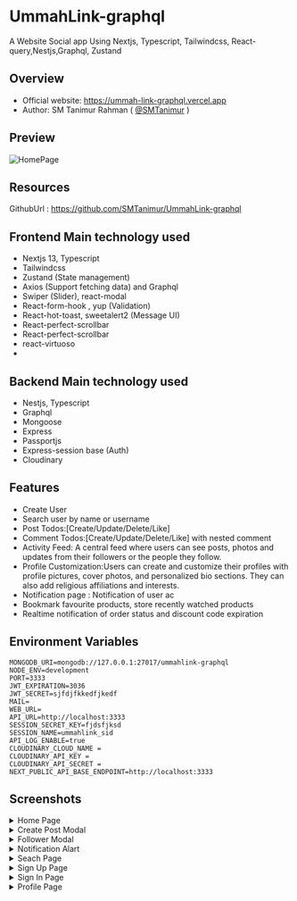 # UmmahLink-graphql
A Website Social app Using Nextjs, Typescript, Tailwindcss, React-query,Nestjs,Graphql, Zustand

## Overview
- Official website: https://ummah-link-graphql.vercel.app
- Author: SM Tanimur Rahman ( [@SMTanimur](https://github.com/SMTanimur) )

## Preview
![HomePage](https://github.com/SMTanimur/UmmahLink-graphql/assets/80884335/11a17c1f-4317-40ca-b9cb-406fa4632d5d)


## Resources

GithubUrl : https://github.com/SMTanimur/UmmahLink-graphql
## Frontend Main technology used
- Nextjs 13, Typescript
- Tailwindcss
- Zustand (State management)
- Axios (Support fetching data) and Graphql
- Swiper (Slider), react-modal
- React-form-hook , yup (Validation)
- React-hot-toast, sweetalert2 (Message UI)
- React-perfect-scrollbar
- React-perfect-scrollbar
- react-virtuoso
- 
## Backend Main technology used
- Nestjs, Typescript
- Graphql
- Mongoose
- Express
- Passportjs
- Express-session base (Auth)
- Cloudinary


## Features

- Create User
- Search user by name or username
- Post Todos:[Create/Update/Delete/Like]
- Comment Todos:[Create/Update/Delete/Like] with nested comment
- Activity Feed:
A central feed where users can see posts, photos and updates from their followers or the people they follow.
- Profile Customization:Users can create and customize their profiles with profile pictures, cover photos, and personalized bio sections. They can also add religious affiliations and interests.
- Notification page : Notification of user ac
- Bookmark favourite products, store recently watched products
- Realtime notification of order status and discount code expiration

## Environment Variables

```
MONGODB_URI=mongodb://127.0.0.1:27017/ummahlink-graphql
NODE_ENV=development
PORT=3333
JWT_EXPIRATION=3036
JWT_SECRET=sjfdjfkkedfjkedf
MAIL=
WEB_URL=
API_URL=http://localhost:3333
SESSION_SECRET_KEY=fjdsfjksd
SESSION_NAME=ummahlink_sid
API_LOG_ENABLE=true
CLOUDINARY_CLOUD_NAME =
CLOUDINARY_API_KEY =
CLOUDINARY_API_SECRET =
NEXT_PUBLIC_API_BASE_ENDPOINT=http://localhost:3333
```

## Screenshots

<details>
 <summary>Home Page</summary>
 <p>
   
![HomePage](https://github.com/SMTanimur/UmmahLink-graphql/assets/80884335/928b8db7-1686-4e19-88a7-dd874f4fd81a)

 </p>
</details>
<details>
 <summary>Create Post Modal</summary>
 <p>
   
![CreatePostModal](https://github.com/SMTanimur/UmmahLink-graphql/assets/80884335/06b68599-77ff-4dd7-8d64-0e4bfed85630)

 </p>
</details>
<details>
 <summary>Follower Modal</summary>
 <p>
   
![FollowerModal](https://github.com/SMTanimur/UmmahLink-graphql/assets/80884335/37b13156-d988-4a45-b6b7-ba250f772300)

 </p>
</details>
<details>
 <summary>Notification Alart</summary>
 <p>
   
![NotificationAlart](https://github.com/SMTanimur/UmmahLink-graphql/assets/80884335/144767e1-eb6e-4715-8029-6ba33654f3d7)


 </p>
</details>
<details>
 <summary>Seach Page</summary>
 <p>

![SearchPage](https://github.com/SMTanimur/UmmahLink-graphql/assets/80884335/66046240-ba20-4b8a-a922-82b0d119c33d)

 </p>
</details>
<details>
 <summary>Sign Up Page</summary>
 <p>
   
 ![SingupPage](https://github.com/SMTanimur/UmmahLink-graphql/assets/80884335/827aa1ae-343e-444a-b040-9c6e2f660e63)

 </p>
</details>
<details>
 <summary>Sign In Page</summary>
 <p>
 
![LoginPage](https://github.com/SMTanimur/UmmahLink-graphql/assets/80884335/022c4c73-c557-4d66-865c-985fa6b60805)

 </p>
</details>
<details>
 <summary>Profile Page</summary>
 <p>
   
![userPage](https://github.com/SMTanimur/UmmahLink-graphql/assets/80884335/7ccbe327-9e31-48c2-bf0a-290a6d5ee4e8)

 </p>
</details>


